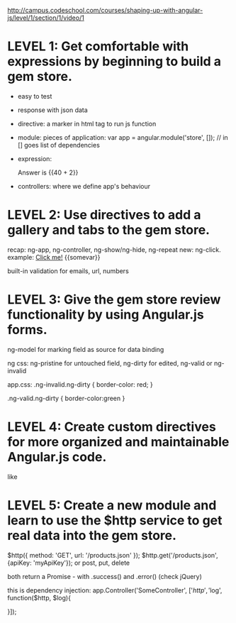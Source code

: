 http://campus.codeschool.com/courses/shaping-up-with-angular-js/level/1/section/1/video/1

LEVEL 1: Get comfortable with expressions by beginning to build a gem store.
===============================================================================================
- easy to test
- response with json data
- directive: a marker in html tag to run js function
- module: pieces of application: var app = angular.module('store', []); // in [] goes list of dependencies
- expression: <p>Answer is {{40 + 2}}</p>

- controllers: where we define app's behaviour

LEVEL 2: Use directives to add a gallery and tabs to the gem store.
===============================================================================================
recap:
    ng-app, ng-controller, ng-show/ng-hide, ng-repeat
new:
    ng-click. example: <a href ng-click="somevar = 1">Click me!</a> {{somevar}}

built-in validation for emails, url, numbers

LEVEL 3: Give the gem store review functionality by using Angular.js forms.
===============================================================================================
ng-model for marking field as source for data binding

ng css: ng-pristine for untouched field, ng-dirty for edited, ng-valid or ng-invalid

app.css:
.ng-invalid.ng-dirty {
  border-color: red;
}

.ng-valid.ng-dirty {
  border-color:green
}

LEVEL 4: Create custom directives for more organized and maintainable Angular.js code.
===============================================================================================
like <dinosaur></dinosaur>

LEVEL 5: Create a new module and learn to use the $http service to get real data into the gem store.
===============================================================================================

$http({ method: 'GET', url: '/products.json' });
$http.get('/products.json', {apiKey: 'myApiKey'});
or post, put, delete

both return a Promise - with .success() and .error() (check jQuery)

this is dependency injection:
app.Controller('SomeController', ['$http', '$log', function($http, $log){

}]);